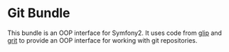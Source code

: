 # Git Bundle # 

This bundle is an OOP interface for Symfony2. It uses code from [glip][1] and [grit][2] to provide an OOP interface for working
with git repositories. 



[1]: http://github.com/xaav/glip.git
[2]: https://github.com/mojombo/grit
